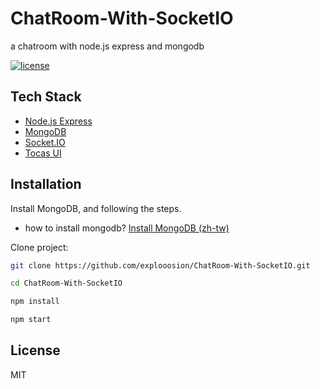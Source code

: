 # ChatRoom-With-SocketIO
a chatroom with node.js express and mongodb

[![license](https://img.shields.io/github/license/mashape/apistatus.svg)](https://github.com/explooosion/koa-deploy/blob/master/LICENSE)


## Tech Stack
+ [Node.js Express](https://github.com/expressjs/express)
+ [MongoDB](https://www.mongodb.com/)
+ [Socket.IO](https://socket.io/)
+ [Tocas UI](https://tocas-ui.com/)

## Installation

Install MongoDB, and following the steps.  
+ how to install mongodb?  [Install MongoDB (zh-tw)](https://dotblogs.com.tw/explooosion/2018/01/21/040728)
  
Clone project:

```bash
git clone https://github.com/explooosion/ChatRoom-With-SocketIO.git
```

```bash
cd ChatRoom-With-SocketIO
```

```bash
npm install
```

```bash
npm start
```

## License
MIT
